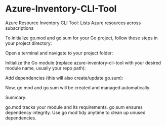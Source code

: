 # Azure-Inventory-CLI-Tool
Azure Resource Inventory CLI Tool: Lists Azure resources across subscriptions

To initialize go.mod and go.sum for your Go project, follow these steps in your project directory:

Open a terminal and navigate to your project folder:

Initialize the Go module (replace azure-inventory-cli-tool with your desired module name, usually your repo path):

Add dependencies (this will also create/update go.sum):

Now, go.mod and go.sum will be created and managed automatically.

Summary:

go.mod tracks your module and its requirements.
go.sum ensures dependency integrity.
Use go mod tidy anytime to clean up unused dependencies.